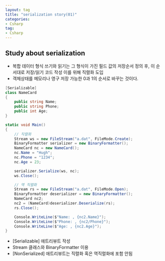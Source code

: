 ```yaml
---
layout: tag
title: "serialization story(01)"
categories:
- Csharp
tag:
- Csharp
---
```

## Study about serialization

- 복합 데이터 형식 쓰기와 읽기는 그 형식이 가진 필드 값의 저장순서 정의 후, 이 순서대로 저장/읽기 코드 작성 이를 위해 직렬화 도입
- 객체상태를 메모리나 영구 저장 가능한 0과 1의 순서로 바꾸는 것이다.

```csharp
[Serializable]
class NameCard
{
    public string Name;
    public string Phone;
    public int Age;
}

static void Main()
{
    // 직렬화
    Stream ws = new FileStream("a.dat", FileMode.Create);
    BinaryFormatter serializer = new BinaryFormatter();
    NameCard nc = new NameCard();
    nc.Name = "Hugh";
    nc.Phone = "1234";
    nc.Age = 23;

    serializer.Serialize(ws, nc);
    ws.Close();

    // 역 직렬화
    Stream rs = new FileStream("a.dat", FileMode.Open);
    BinaryFormatter deserializer = new BinaryFormatter();
    NameCard nc2;
    nc2 = (NameCard)deserializer.Deserialize(rs);
    rs.Close();

    Console.WriteLine($"Name: , {nc2.Name}");
    Console.WriteLine($"Phone: , {nc2/Phone}");
    Console.WriteLine($"Age: , {nc2.Age}");
}
```

- [Serializable] 애트리뷰트 작성
- Stream 클래스와 BinaryFormatter 이용
- [NonSerialized] 애트리뷰트는 직렬화 혹은 역직렬화에 포함 안됨